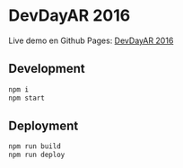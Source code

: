 # DevDayAR 2016

Live demo en Github Pages: [DevDayAR 2016](http://devday-ar.com/)

## Development

```bash
npm i
npm start
```

## Deployment

```bash
npm run build
npm run deploy
```
